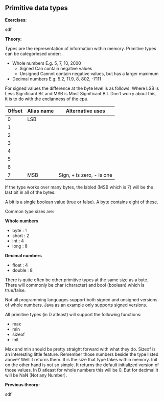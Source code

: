 ## Primitive data types

**Exercises:**

sdf

**Theory:**

Types are the representation of information within memory.
Primitive types can be categoriesed under:

* Whole numbers
    E.g. 5, 7, 10, 2000
    * Signed
        Can contain negative values
    * Unsigned
        Cannot contain negative values, but has a larger maximum
* Decimal numbers
    E.g. 5.2, 11.9, 8, 802, -7111

For signed values the difference at the byte level is as follows:
Where LSB is Less Significant Bit and MSB is Most Significant Bit. Don't worry about this, it is to do with the endianness of the cpu.

| Offset | Alias name | Alternative uses           |
|----------|------------------|-----------------------------------|
| 0        | LSB             |                                     |
| 1        |                    |                                     |
| 2        |                    |                                     |
| 3        |                    |                                     |
| 4        |                    |                                     |
| 5        |                    |                                     |
| 6        |                    |                                     |
| 7        | MSB            | Sign, + is zero, - is one |

If the type works over many bytes, the labled (MSB which is 7) will be the last bit in all of the bytes.

A bit is a single boolean value (true or false). A byte contains eight of these.

Common type sizes are:

**Whole numbers**

* byte : 1
* short : 2
* int : 4
* long : 8

**Decimal numbers**

* float : 4
* double : 8

There is quite often be other primitive types at the same size as a byte. There will commonly be char (character) and bool (boolean) which is true/false.

Not all programming languages support both signed and unsigned versions of whole numbers. Java as an example only supports signed versions.

All primitive types (in D atleast) will support the following functions:

* max
* min
* sizeof
* init

Max and min should be pretty straight forward with what they do. Sizeof is an interesting little feature. Remember those numbers beside the type listed above? Well it returns them. It is the size that type takes within memory. Init on the other hand is not so simple. It returns the default initialized version of those values. In D atleast for whole numbers this will be 0. But for decimal it will be NaN (Not any Number).



**Previous theory:**

sdf